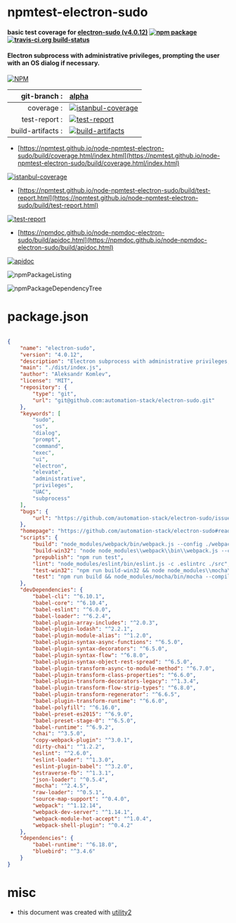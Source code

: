 # npmtest-electron-sudo

#### basic test coverage for  [electron-sudo (v4.0.12)](https://github.com/automation-stack/electron-sudo#readme)  [![npm package](https://img.shields.io/npm/v/npmtest-electron-sudo.svg?style=flat-square)](https://www.npmjs.org/package/npmtest-electron-sudo) [![travis-ci.org build-status](https://api.travis-ci.org/npmtest/node-npmtest-electron-sudo.svg)](https://travis-ci.org/npmtest/node-npmtest-electron-sudo)

#### Electron subprocess with administrative privileges, prompting the user with an OS dialog if necessary.

[![NPM](https://nodei.co/npm/electron-sudo.png?downloads=true&downloadRank=true&stars=true)](https://www.npmjs.com/package/electron-sudo)

| git-branch : | [alpha](https://github.com/npmtest/node-npmtest-electron-sudo/tree/alpha)|
|--:|:--|
| coverage : | [![istanbul-coverage](https://npmtest.github.io/node-npmtest-electron-sudo/build/coverage.badge.svg)](https://npmtest.github.io/node-npmtest-electron-sudo/build/coverage.html/index.html)|
| test-report : | [![test-report](https://npmtest.github.io/node-npmtest-electron-sudo/build/test-report.badge.svg)](https://npmtest.github.io/node-npmtest-electron-sudo/build/test-report.html)|
| build-artifacts : | [![build-artifacts](https://npmtest.github.io/node-npmtest-electron-sudo/glyphicons_144_folder_open.png)](https://github.com/npmtest/node-npmtest-electron-sudo/tree/gh-pages/build)|

- [https://npmtest.github.io/node-npmtest-electron-sudo/build/coverage.html/index.html](https://npmtest.github.io/node-npmtest-electron-sudo/build/coverage.html/index.html)

[![istanbul-coverage](https://npmtest.github.io/node-npmtest-electron-sudo/build/screenCapture.buildCi.browser.%252Ftmp%252Fbuild%252Fcoverage.lib.html.png)](https://npmtest.github.io/node-npmtest-electron-sudo/build/coverage.html/index.html)

- [https://npmtest.github.io/node-npmtest-electron-sudo/build/test-report.html](https://npmtest.github.io/node-npmtest-electron-sudo/build/test-report.html)

[![test-report](https://npmtest.github.io/node-npmtest-electron-sudo/build/screenCapture.buildCi.browser.%252Ftmp%252Fbuild%252Ftest-report.html.png)](https://npmtest.github.io/node-npmtest-electron-sudo/build/test-report.html)

- [https://npmdoc.github.io/node-npmdoc-electron-sudo/build/apidoc.html](https://npmdoc.github.io/node-npmdoc-electron-sudo/build/apidoc.html)

[![apidoc](https://npmdoc.github.io/node-npmdoc-electron-sudo/build/screenCapture.buildCi.browser.%252Ftmp%252Fbuild%252Fapidoc.html.png)](https://npmdoc.github.io/node-npmdoc-electron-sudo/build/apidoc.html)

![npmPackageListing](https://npmtest.github.io/node-npmtest-electron-sudo/build/screenCapture.npmPackageListing.svg)

![npmPackageDependencyTree](https://npmtest.github.io/node-npmtest-electron-sudo/build/screenCapture.npmPackageDependencyTree.svg)



# package.json

```json

{
    "name": "electron-sudo",
    "version": "4.0.12",
    "description": "Electron subprocess with administrative privileges, prompting the user with an OS dialog if necessary.",
    "main": "./dist/index.js",
    "author": "Aleksandr Komlev",
    "license": "MIT",
    "repository": {
        "type": "git",
        "url": "git@github.com:automation-stack/electron-sudo.git"
    },
    "keywords": [
        "sudo",
        "os",
        "dialog",
        "prompt",
        "command",
        "exec",
        "ui",
        "electron",
        "elevate",
        "administrative",
        "privileges",
        "UAC",
        "subprocess"
    ],
    "bugs": {
        "url": "https://github.com/automation-stack/electron-sudo/issues"
    },
    "homepage": "https://github.com/automation-stack/electron-sudo#readme",
    "scripts": {
        "build": "node_modules/webpack/bin/webpack.js --config ./webpack/config.babel.js",
        "build-win32": "node node_modules\\webpack\\bin\\webpack.js --config webpack\\config.babel.js",
        "prepublish": "npm run test",
        "lint": "node_modules/eslint/bin/eslint.js -c .eslintrc ./src",
        "test-win32": "npm run build-win32 && node node_modules\\mocha\\bin\\mocha --compilers js:babel-core/register tests",
        "test": "npm run build && node_modules/mocha/bin/mocha --compilers js:babel-core/register ./tests"
    },
    "devDependencies": {
        "babel-cli": "^6.10.1",
        "babel-core": "^6.10.4",
        "babel-eslint": "^6.0.0",
        "babel-loader": "^6.2.4",
        "babel-plugin-array-includes": "^2.0.3",
        "babel-plugin-lodash": "^2.2.1",
        "babel-plugin-module-alias": "^1.2.0",
        "babel-plugin-syntax-async-functions": "^6.5.0",
        "babel-plugin-syntax-decorators": "^6.5.0",
        "babel-plugin-syntax-flow": "^6.8.0",
        "babel-plugin-syntax-object-rest-spread": "^6.5.0",
        "babel-plugin-transform-async-to-module-method": "^6.7.0",
        "babel-plugin-transform-class-properties": "^6.6.0",
        "babel-plugin-transform-decorators-legacy": "^1.3.4",
        "babel-plugin-transform-flow-strip-types": "^6.8.0",
        "babel-plugin-transform-regenerator": "^6.6.5",
        "babel-plugin-transform-runtime": "^6.6.0",
        "babel-polyfill": "^6.16.0",
        "babel-preset-es2015": "^6.9.0",
        "babel-preset-stage-0": "^6.5.0",
        "babel-runtime": "^6.9.2",
        "chai": "^3.5.0",
        "copy-webpack-plugin": "^3.0.1",
        "dirty-chai": "^1.2.2",
        "eslint": "^2.6.0",
        "eslint-loader": "^1.3.0",
        "eslint-plugin-babel": "^3.2.0",
        "estraverse-fb": "^1.3.1",
        "json-loader": "^0.5.4",
        "mocha": "^2.4.5",
        "raw-loader": "^0.5.1",
        "source-map-support": "^0.4.0",
        "webpack": "^1.12.14",
        "webpack-dev-server": "^1.14.1",
        "webpack-module-hot-accept": "^1.0.4",
        "webpack-shell-plugin": "^0.4.2"
    },
    "dependencies": {
        "babel-runtime": "^6.18.0",
        "bluebird": "^3.4.6"
    }
}
```



# misc
- this document was created with [utility2](https://github.com/kaizhu256/node-utility2)
